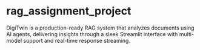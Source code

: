 # rag_assignment_project
DigiTwin is a production-ready RAG system that analyzes documents using AI agents, delivering insights through a sleek Streamlit interface with multi-model support and real-time response streaming.
